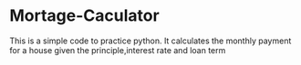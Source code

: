 # Mortage-Caculator
This is a simple code to practice python. It calculates the monthly payment for a house given the principle,interest rate and loan term
 
